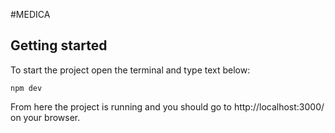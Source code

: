 #MEDICA

## Getting started

To start the project open the terminal and type text below:

```shell
npm dev
```

From here the project is running and you should go to http://localhost:3000/ on your browser.
